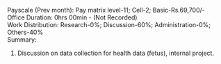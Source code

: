 Payscale (Prev month): Pay matrix level-11; Cell-2; Basic-Rs.69,700/-\
Office Duration: 0hrs 00min - (Not Recorded)\
Work Distribution: Research-0%; Discussion-60%; Administration-0%; Others-40%\
Summary:
1. Discussion on data collection for health data (fetus), internal project. 
